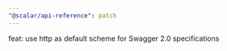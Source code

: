 ```yaml
---
"@scalar/api-reference": patch
---
```


feat: use http as default scheme for Swagger 2.0 specifications
